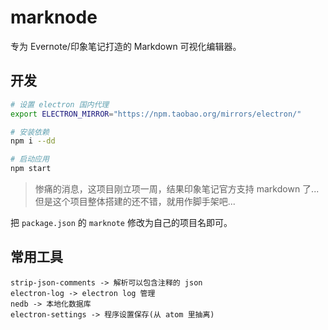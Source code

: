# marknode

专为 Evernote/印象笔记打造的 Markdown 可视化编辑器。


## 开发

```bash
# 设置 electron 国内代理
export ELECTRON_MIRROR="https://npm.taobao.org/mirrors/electron/"

# 安装依赖
npm i --dd

# 启动应用
npm start
```


> 惨痛的消息，这项目刚立项一周，结果印象笔记官方支持 markdown 了...但是这个项目整体搭建的还不错，就用作脚手架吧...


把 `package.json` 的 `marknote` 修改为自己的项目名即可。


## 常用工具

```
strip-json-comments -> 解析可以包含注释的 json
electron-log -> electron log 管理
nedb -> 本地化数据库
electron-settings -> 程序设置保存(从 atom 里抽离)
```
